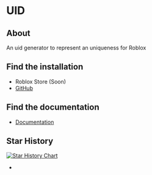 # UID

## About

An uid generator to represent an uniqueness for Roblox

## Find the installation

- Roblox Store (Soon)
- [GitHub](https://github.com/6531503070/UID/releases)

## Find the documentation

- [Documentation](https://6531503070.github.io/UID/)

## Star History

<a href="https://www.star-history.com/#6531503070/UID&Date">
 <picture>
   <source media="(prefers-color-scheme: dark)" srcset="https://api.star-history.com/svg?repos=6531503070/UID&type=Date&theme=dark" />
   <source media="(prefers-color-scheme: light)" srcset="https://api.star-history.com/svg?repos=6531503070/UID&type=Date" />
   <img alt="Star History Chart" src="https://api.star-history.com/svg?repos=6531503070/UID&type=Date" />
 </picture>
</a>

-